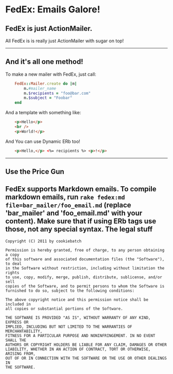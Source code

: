 FedEx: Emails Galore!
=====================

FedEx is just ActionMailer.
---------------------------

All FedEx is is really just ActionMailer with sugar on top!

---------------------------------------------------------------
And it's all one method!
------------------------

To make a new mailer with FedEx, just call:


```	ruby
	FedEx::Mailer.create do |m|
		m.#mailer_name
		m.$recipients = "foo@bar.com"
		m.$subject = "Foobar"
	end
```	
	
And a template with something like:


```html
	<p>Hello</p>
	<br />
	<p>World!</p>
```


And You can use Dynamic ERb too!

```	html
	<p>Hello,</p> <%= recipients %> <p>!</p>
```
---------------------------------------------------------------
Use the Price Gun
-----------------
FedEx supports Markdown emails. To compile markdown emails, run `rake fedex:md file=bar_mailer/foo_email.md` (replace 'bar_mailer' and 'foo_email.md' with your content). Make sure that if using ERb tags use those, not any special syntax.
The legal stuff
---------------
	Copyright (C) 2011 by cookiebatch

	Permission is hereby granted, free of charge, to any person obtaining a copy
	of this software and associated documentation files (the "Software"), to deal
	in the Software without restriction, including without limitation the rights
	to use, copy, modify, merge, publish, distribute, sublicense, and/or sell
	copies of the Software, and to permit persons to whom the Software is
	furnished to do so, subject to the following conditions:

	The above copyright notice and this permission notice shall be included in
	all copies or substantial portions of the Software.

	THE SOFTWARE IS PROVIDED "AS IS", WITHOUT WARRANTY OF ANY KIND, EXPRESS OR
	IMPLIED, INCLUDING BUT NOT LIMITED TO THE WARRANTIES OF MERCHANTABILITY,
	FITNESS FOR A PARTICULAR PURPOSE AND NONINFRINGEMENT. IN NO EVENT SHALL THE
	AUTHORS OR COPYRIGHT HOLDERS BE LIABLE FOR ANY CLAIM, DAMAGES OR OTHER
	LIABILITY, WHETHER IN AN ACTION OF CONTRACT, TORT OR OTHERWISE, ARISING FROM,
	OUT OF OR IN CONNECTION WITH THE SOFTWARE OR THE USE OR OTHER DEALINGS IN
	THE SOFTWARE.	